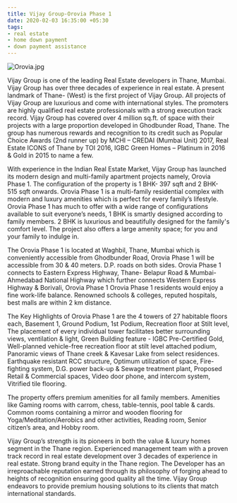 ```yaml
---
title: Vijay Group-Orovia Phase 1
date: 2020-02-03 16:35:00 +05:30
tags:
- real estate
- home down payment
- down payment assistance
---
```


![Orovia.jpg](/uploads/Orovia.jpg)

Vijay Group is one of the leading Real Estate developers in Thane, Mumbai. Vijay Group has over three decades of experience in real estate. A present landmark of Thane- (West) is the first project of Vijay Group. All projects of Vijay Group are luxurious and come with international styles. The promoters are highly qualified real estate professionals with a strong execution track record. Vijay Group has covered over 4 million sq.ft. of space with their projects with a large proportion developed in Ghodbunder Road, Thane. The group has numerous rewards and recognition to its credit such as Popular Choice Awards (2nd runner up) by MCHI – CREDAI (Mumbai Unit) 2017, Real Estate ICONS of Thane by TOI 2016, IGBC Green Homes – Platinum in 2016 & Gold in 2015 to name a few.

With experience in the Indian Real Estate Market, Vijay Group has launched its modern design and multi-family apartment projects namely, Orovia Phase 1. The configuration of the property is 1 BHK- 397 sqft and 2 BHK- 515 sqft onwards. Orovia Phase 1 is a multi-family residential complex with modern and luxury amenities which is perfect for every family’s lifestyle. Orovia Phase 1 has much to offer with a wide range of configurations available to suit everyone’s needs, 1 BHK is smartly designed according to family members. 2 BHK is luxurious and beautifully designed for the family's comfort level. The project also offers a large amenity space; for you and your family to indulge in.

The Orovia Phase 1 is located at Waghbil, Thane, Mumbai which is conveniently accessible from Ghodbunder Road, Orovia Phase 1 will be accessible from 30 & 40 meters. D.P. roads on both sides. Orovia Phase 1 connects to Eastern Express Highway, Thane- Belapur Road & Mumbai- Ahmedabad National Highway which further connects Western Express Highway & Borivali, Orovia Phase 1 Orovia Phase 1 residents would enjoy a fine work-life balance. Renowned schools & colleges, reputed hospitals, best malls are within 2 km distance.

The Key Highlights of Orovia Phase 1 are the 4 towers of 27 habitable floors each, Basement 1, Ground Podium, 1st Podium, Recreation floor at Stilt level, The placement of every individual tower facilitates better surrounding views, ventilation & light, Green Building feature - IGBC Pre-Certified Gold, Well-planned vehicle-free recreation floor at stilt level attached podium, Panoramic views of Thane creek & Kavesar Lake from select residences. Earthquake resistant RCC structure, Optimum utilization of space, Fire-fighting system, D.G. power back-up & Sewage treatment plant, Proposed Retail & Commercial spaces, Video door phone, and intercom system, Vitrified tile flooring.

The property offers premium amenities for all family members. Amenities like Gaming rooms with carrom, chess, table-tennis, pool table & cards. Common rooms containing a mirror and wooden flooring for Yoga/Meditation/Aerobics and other activities, Reading room, Senior citizen’s area, and Hobby room.

Vijay Group’s strength is its pioneers in both the value & luxury homes segment in the Thane region. Experienced management team with a proven track record in real estate development over 3 decades of experience in real estate. Strong brand equity in the Thane region. The Developer has an irreproachable reputation earned through its philosophy of forging ahead to heights of recognition ensuring good quality all the time. Vijay Group endeavors to provide premium housing solutions to its clients that match international standards.